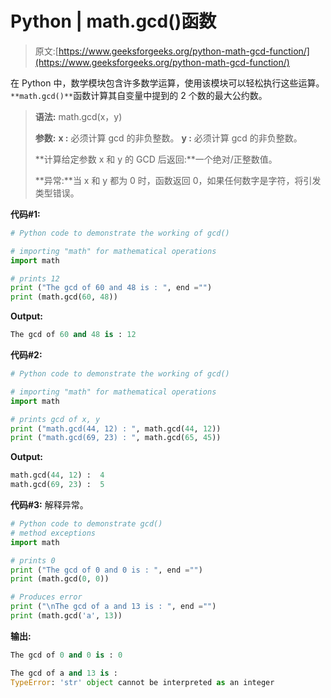 # Python | math.gcd()函数

> 原文:[https://www.geeksforgeeks.org/python-math-gcd-function/](https://www.geeksforgeeks.org/python-math-gcd-function/)

在 Python 中，数学模块包含许多数学运算，使用该模块可以轻松执行这些运算。`**math.gcd()**`函数计算其自变量中提到的 2 个数的最大公约数。

> **语法:** math.gcd(x，y)
> 
> **参数:**
> **x :** 必须计算 gcd 的非负整数。
> **y :** 必须计算 gcd 的非负整数。
> 
> **计算给定参数 x 和 y 的 GCD 后返回:**一个绝对/正整数值。
> 
> **异常:**当 x 和 y 都为 0 时，函数返回 0，如果任何数字是字符，将引发类型错误。

**代码#1:**

```py
# Python code to demonstrate the working of gcd()

# importing "math" for mathematical operations 
import math 

# prints 12 
print ("The gcd of 60 and 48 is : ", end ="") 
print (math.gcd(60, 48)) 
```

**Output:**

```py
The gcd of 60 and 48 is : 12

```

**代码#2:**

```py
# Python code to demonstrate the working of gcd()

# importing "math" for mathematical operations 
import math 

# prints gcd of x, y
print ("math.gcd(44, 12) : ", math.gcd(44, 12))
print ("math.gcd(69, 23) : ", math.gcd(65, 45))
```

**Output:**

```py
math.gcd(44, 12) :  4
math.gcd(69, 23) :  5

```

**代码#3:** 解释异常。

```py
# Python code to demonstrate gcd() 
# method exceptions 
import math 

# prints 0 
print ("The gcd of 0 and 0 is : ", end ="") 
print (math.gcd(0, 0)) 

# Produces error 
print ("\nThe gcd of a and 13 is : ", end ="") 
print (math.gcd('a', 13)) 
```

**输出:**

```py
The gcd of 0 and 0 is : 0

The gcd of a and 13 is : 
TypeError: 'str' object cannot be interpreted as an integer
```